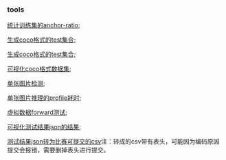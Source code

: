### tools

[统计训练集的anchor-ratio](mmdetection/tools/coco_anchor_ratio.py);

[生成coco格式的test集合](mmdetection/tools/generate_coco_test.py);

[生成coco格式的test集合](mmdetection/tools/imagestococo.py);

[可视化coco格式数据集](mmdetection/tools/vis_coco_datasets.py);

[单张图片检测](mmdetection/tools/demo.py);

[单张图片推理的profile耗时](mmdetection/tools/demo.py);

[虚拟数据forward测试](mmdetection/tools/infertime_analyze.py);

[可视化测试结果json的结果](mmdetection/tools/vis_json.py);

[测试结果json转为比赛可提交的csv](mmdetection/tools/coco2voc.csv.py)注：转成的csv带有表头，可能因为编码原因提交会报错，需要删掉表头进行提交。